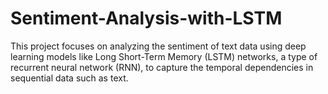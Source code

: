 # Sentiment-Analysis-with-LSTM
This project focuses on analyzing the sentiment of text data using deep learning models like Long Short-Term Memory (LSTM) networks, a type of recurrent neural network (RNN), to capture the temporal dependencies in sequential data such as text.
